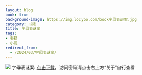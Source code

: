 ```yaml
---
layout: blog
book: true
background-image: https://img.locyoo.com/book字母表谜案.jpg
category: 书籍
title: 字母表谜案
tags:
- 书籍
- 小说
redirect_from:
  - /2024/03/字母表谜案/
---
```

![](https://img.locyoo.com/book字母表谜案.jpg)
字母表谜案: <a name = "ref1" href="https://url18.ctfile.com/f/50983618-1055773069-a5154c?p=3619">点击下载</a>，访问密码请点击右上方“关于”自行查看